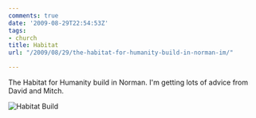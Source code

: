 ```yaml
---
comments: true
date: '2009-08-29T22:54:53Z'
tags:
- church
title: Habitat
url: "/2009/08/29/the-habitat-for-humanity-build-in-norman-im/"

---
```

<p>The Habitat for Humanity build in Norman. I'm getting lots of advice from David and Mitch.</p>

![Habitat Build](images/2009/habitat.jpg)
